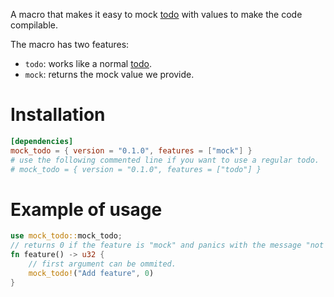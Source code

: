 A macro that makes it easy to mock [todo](https://doc.rust-lang.org/std/macro.todo.html) with
values to make the code compilable.

The macro has two features:
- `todo`: works like a normal [todo](https://doc.rust-lang.org/std/macro.todo.html).
- `mock`: returns the mock value we provide.

# Installation
```toml
[dependencies]
mock_todo = { version = "0.1.0", features = ["mock"] }
# use the following commented line if you want to use a regular todo.
# mock_todo = { version = "0.1.0", features = ["todo"] }
```

# Example of usage
```rust
use mock_todo::mock_todo;
// returns 0 if the feature is "mock" and panics with the message "not yet implemented: Add feature" otherwise.
fn feature() -> u32 {
    // first argument can be ommited.
    mock_todo!("Add feature", 0)
}
```
